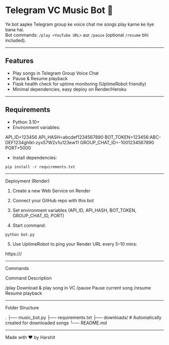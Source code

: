# Telegram VC Music Bot 🎵

Ye bot aapke Telegram group ke voice chat me songs play karne ke liye bana hai.  
Bot commands: `/play <YouTube URL>` aur `/pause` (optional `/resume` bhi included).  

---

## Features

- Play songs in Telegram Group Voice Chat
- Pause & Resume playback
- Flask health check for uptime monitoring (UptimeRobot friendly)
- Minimal dependencies, easy deploy on Render/Heroku

---

## Requirements

- Python 3.10+
- Environment variables:

API_ID=123456 API_HASH=abcdef1234567890 BOT_TOKEN=123456:ABC-DEF1234ghIkl-zyx57W2v1u123ew11 GROUP_CHAT_ID=-1001234567890 PORT=5000

- Install dependencies:
```
pip install -r requirements.txt
```

---

Deployment (Render)

1. Create a new Web Service on Render


2. Connect your GitHub repo with this bot


3. Set environment variables (API_ID, API_HASH, BOT_TOKEN, GROUP_CHAT_ID, PORT)


4. Start command:
```
python bot.py
```

5. Use UptimeRobot to ping your Render URL every 5–10 mins:

https://<your-render-url>/




---

Commands

Command	Description

/play <URL>	Download & play song in VC
/pause	Pause current song
/resume	Resume playback



---

Folder Structure

.
├── music_bot.py
├── requirements.txt
├── downloads/        # Automatically created for downloaded songs
└── README.md


---

Made with ❤️ by Harshit
